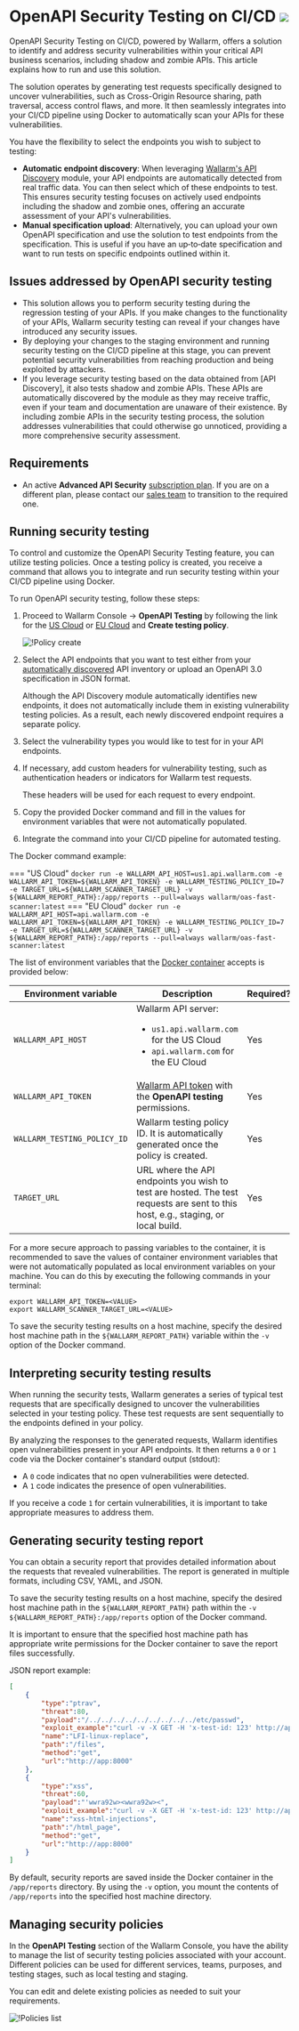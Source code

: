 # OpenAPI Security Testing on CI/CD <a href="../../about-wallarm/subscription-plans/#subscription-plans"><img src="../../images/api-security-tag.svg" style="border: none;"></a>

OpenAPI Security Testing on CI/CD, powered by Wallarm, offers a solution to identify and address security vulnerabilities within your critical API business scenarios, including shadow and zombie APIs. This article explains how to run and use this solution.

The solution operates by generating test requests specifically designed to uncover vulnerabilities, such as Cross-Origin Resource sharing, path traversal, access control flaws, and more. It then seamlessly integrates into your CI/CD pipeline using Docker to automatically scan your APIs for these vulnerabilities.

You have the flexibility to select the endpoints you wish to subject to testing:

* **Automatic endpoint discovery**: When leveraging [Wallarm's API Discovery](../about-wallarm/api-discovery.md) module, your API endpoints are automatically detected from real traffic data. You can then select which of these endpoints to test. This ensures security testing focuses on actively used endpoints including the shadow and zombie ones, offering an accurate assessment of your API's vulnerabilities.
* **Manual specification upload**: Alternatively, you can upload your own OpenAPI specification and use the solution to test endpoints from the specification. This is useful if you have an up‑to‑date specification and want to run tests on specific endpoints outlined within it.

## Issues addressed by OpenAPI security testing

* This solution allows you to perform security testing during the regression testing of your APIs. If you make changes to the functionality of your APIs, Wallarm security testing can reveal if your changes have introduced any security issues.
* By deploying your changes to the staging environment and running security testing on the CI/CD pipeline at this stage, you can prevent potential security vulnerabilities from reaching production and being exploited by attackers.
* If you leverage security testing based on the data obtained from [API Discovery], it also tests shadow and zombie APIs. These APIs are automatically discovered by the module as they may receive traffic, even if your team and documentation are unaware of their existence. By including zombie APIs in the security testing process, the solution addresses vulnerabilities that could otherwise go unnoticed, providing a more comprehensive security assessment.

## Requirements

* An active **Advanced API Security** [subscription plan](../about-wallarm/subscription-plans.md#subscription-plans). If you are on a different plan, please contact our [sales team](mailto:sales@wallarm.com) to transition to the required one.

## Running security testing

To control and customize the OpenAPI Security Testing feature, you can utilize testing policies. Once a testing policy is created, you receive a command that allows you to integrate and run security testing within your CI/CD pipeline using Docker.

To run OpenAPI security testing, follow these steps:

1. Proceed to Wallarm Console → **OpenAPI Testing** by following the link for the [US Cloud](https://us1.my.wallarm.com/security-testing) or [EU Cloud](https://my.wallarm.com/security-testing) and **Create testing policy**.

    ![!Policy create](../images/user-guides/openapi-testing/create-testing-policy.png)
1. Select the API endpoints that you want to test either from your [automatically discovered](../about-wallarm/api-discovery.md) API inventory or upload an OpenAPI 3.0 specification in JSON format.

    Although the API Discovery module automatically identifies new endpoints, it does not automatically include them in existing vulnerability testing policies. As a result, each newly discovered endpoint requires a separate policy.
1. Select the vulnerability types you would like to test for in your API endpoints.
1. If necessary, add custom headers for vulnerability testing, such as authentication headers or indicators for Wallarm test requests.

    These headers will be used for each request to every endpoint.
1. Copy the provided Docker command and fill in the values for environment variables that were not automatically populated.
1. Integrate the command into your CI/CD pipeline for automated testing.

The Docker command example:

=== "US Cloud"
    ```
    docker run -e WALLARM_API_HOST=us1.api.wallarm.com -e WALLARM_API_TOKEN=${WALLARM_API_TOKEN} -e WALLARM_TESTING_POLICY_ID=7 -e TARGET_URL=${WALLARM_SCANNER_TARGET_URL} -v ${WALLARM_REPORT_PATH}:/app/reports --pull=always wallarm/oas-fast-scanner:latest
    ```
=== "EU Cloud"
    ```
    docker run -e WALLARM_API_HOST=api.wallarm.com -e WALLARM_API_TOKEN=${WALLARM_API_TOKEN} -e WALLARM_TESTING_POLICY_ID=7 -e TARGET_URL=${WALLARM_SCANNER_TARGET_URL} -v ${WALLARM_REPORT_PATH}:/app/reports --pull=always wallarm/oas-fast-scanner:latest
    ```

The list of environment variables that the [Docker container](https://hub.docker.com/r/wallarm/oas-fast-scanner) accepts is provided below:

Environment variable | Description| Required?
--- | ---- | ----
`WALLARM_API_HOST` | Wallarm API server:<ul><li>`us1.api.wallarm.com` for the US Cloud</li><li>`api.wallarm.com` for the EU Cloud</li></ul> | Yes
`WALLARM_API_TOKEN` | [Wallarm API token](../user-guides/settings/api-tokens.md) with the **OpenAPI testing** permissions. | Yes
`WALLARM_TESTING_POLICY_ID` | Wallarm testing policy ID. It is automatically generated once the policy is created. | Yes
`TARGET_URL` | URL where the API endpoints you wish to test are hosted. The test requests are sent to this host, e.g., staging, or local build. | Yes

For a more secure approach to passing variables to the container, it is recommended to save the values of container environment variables that were not automatically populated as local environment variables on your machine. You can do this by executing the following commands in your terminal:

```
export WALLARM_API_TOKEN=<VALUE>
export WALLARM_SCANNER_TARGET_URL=<VALUE>
```

To save the security testing results on a host machine, specify the desired host machine path in the `${WALLARM_REPORT_PATH}` variable within the `-v` option of the Docker command.

## Interpreting security testing results

When running the security tests, Wallarm generates a series of typical test requests that are specifically designed to uncover the vulnerabilities selected in your testing policy. These test requests are sent sequentially to the endpoints defined in your policy.

By analyzing the responses to the generated requests, Wallarm identifies open vulnerabilities present in your API endpoints. It then returns a `0` or `1` code via the Docker container's standard output (stdout):

* A `0` code indicates that no open vulnerabilities were detected.
* A `1` code indicates the presence of open vulnerabilities.

If you receive a code `1` for certain vulnerabilities, it is important to take appropriate measures to address them.

## Generating security testing report

You can obtain a security report that provides detailed information about the requests that revealed vulnerabilities. The report is generated in multiple formats, including CSV, YAML, and JSON.

To save the security testing results on a host machine, specify the desired host machine path in the `${WALLARM_REPORT_PATH}` path within the `-v ${WALLARM_REPORT_PATH}:/app/reports` option of the Docker command.

It is important to ensure that the specified host machine path has appropriate write permissions for the Docker container to save the report files successfully.

JSON report example:

```json
[
    {
        "type":"ptrav",
        "threat":80,
        "payload":"/../../../../../../../../../etc/passwd",
        "exploit_example":"curl -v -X GET -H 'x-test-id: 123' http://app:8000/files?path=/../../../../../../../../../etc/passwd\n\n{\"file_contents\":\"root:x:0:0:root:/root:/bin/bash\\ndaemon:x:1:1:daemon:/usr/sbin:/usr/sbin/nologin\\n",
        "name":"LFI-linux-replace",
        "path":"/files",
        "method":"get",
        "url":"http://app:8000"
    },
    {
        "type":"xss",
        "threat":60,
        "payload":"'wwra92w><wwra92w><",
        "exploit_example":"curl -v -X GET -H 'x-test-id: 123' http://app:8000/html_page?query='wwra92w><wwra92w><\n\n<html><body>'wwra92w><wwra92w><</body></html>",
        "name":"xss-html-injections",
        "path":"/html_page",
        "method":"get",
        "url":"http://app:8000"
    }
]
```

By default, security reports are saved inside the Docker container in the `/app/reports` directory. By using the `-v` option, you mount the contents of `/app/reports` into the specified host machine directory.

## Managing security policies

In the **OpenAPI Testing** section of the Wallarm Console, you have the ability to manage the list of security testing policies associated with your account. Different policies can be used for different services, teams, purposes, and testing stages, such as local testing and staging.

You can edit and delete existing policies as needed to suit your requirements.

![!Policies list](../images/user-guides/openapi-testing/testing-policies-list.png)
